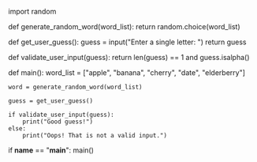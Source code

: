 import random

def generate_random_word(word_list):
    return random.choice(word_list)

def get_user_guess():
    guess = input("Enter a single letter: ")
    return guess

def validate_user_input(guess):
    return len(guess) == 1 and guess.isalpha()

def main():
    word_list = ["apple", "banana", "cherry", "date", "elderberry"]

    word = generate_random_word(word_list)

    guess = get_user_guess()

    if validate_user_input(guess):
        print("Good guess!")
    else:
        print("Oops! That is not a valid input.")

if __name__ == "__main__":
    main()
